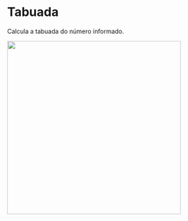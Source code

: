 # Tabuada
Calcula a tabuada do número informado.

<div><img src="https://user-images.githubusercontent.com/88912921/139964384-a42796f8-4638-4d7b-9e59-c3f3c95a8abe.png"  width = 400px heigth = 400px></div>
